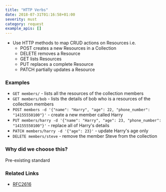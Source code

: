 ```yaml
---
title: "HTTP Verbs"
date: 2018-07-31T01:16:58+01:00
severity: must
category: request
example_apis: []
---
```


- Use HTTP methods to map CRUD actions on Resources i.e. 
  - POST creates a new Resources in a Collection
  - DELETE removes a Resource
  - GET lists Resources
  - PUT replaces a complete Resource
  - PATCH partially updates a Resource

### Examples

- `GET members/` - lists all the resources of the collection members
- `GET members/bob` - lists the details of bob who is a resources of the collection members
- `POST members -d '{"name": "Harry", "age": 22, "phone_number": "14155550100"}'` - create a new member called Harry
- `PUT members/harry -d '{"name": "Harry", "age": 23, "phone_number": "14155550100"}'` - replace all of Harry's details
- `PATCH members/harry -d '{"age": 23}'` - update Harry's age only
- `DELETE members/steve` - remove the member Steve from the collection

### Why did we choose this?

Pre-existing standard

### Related Links

* [RFC2616](https://tools.ietf.org/html/rfc2616#section-9)

